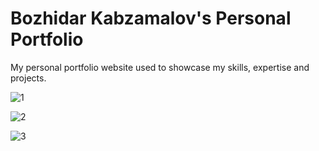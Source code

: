 # Bozhidar Kabzamalov's Personal Portfolio

My personal portfolio website used to showcase my skills, expertise and projects.

![1](https://user-images.githubusercontent.com/16446652/93711514-bf64c400-fb57-11ea-8a29-a97a690f8d73.png)

![2](https://user-images.githubusercontent.com/16446652/93711520-ca1f5900-fb57-11ea-9b4e-efa6975d9855.png)

![3](https://user-images.githubusercontent.com/16446652/93711526-d4415780-fb57-11ea-9b4f-c5a223624291.png)
